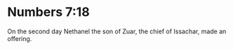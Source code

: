 # Numbers 7:18

On the second day Nethanel the son of Zuar, the chief of Issachar, made an offering.
